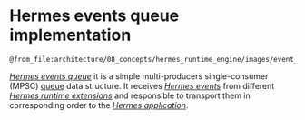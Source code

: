 # Hermes events queue implementation

```kroki-excalidraw
@from_file:architecture/08_concepts/hermes_runtime_engine/images/event_queue.excalidraw
```

[*Hermes events queue*] it is a simple multi-producers
single-consumer (MPSC) [queue](https://en.wikipedia.org/wiki/Queue_(abstract_data_type)) data structure.
It receives [*Hermes events*] from different [*Hermes runtime extensions*]
and responsible to transport them in corresponding order to the [*Hermes application*].

[*Hermes events*]: ./../../05_building_block_view/hermes_core.md#hermes-event
[*Hermes events queue*]: ./../../05_building_block_view/hermes_core.md#hermes-events-queue
[*Hermes runtime extensions*]: ./../../05_building_block_view/hermes_core.md#hermes-runtime-extension-hre
[*Hermes application*]: ./../../05_building_block_view/hermes_core.md#hermes-application
